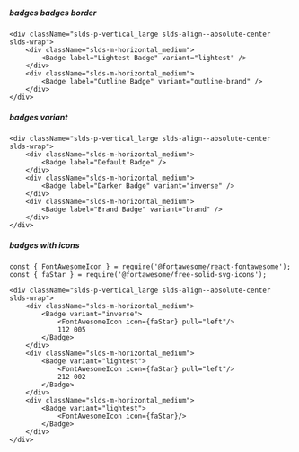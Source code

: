 ##### badges badges border

    <div className="slds-p-vertical_large slds-align--absolute-center slds-wrap">
        <div className="slds-m-horizontal_medium">
            <Badge label="Lightest Badge" variant="lightest" />
        </div>
        <div className="slds-m-horizontal_medium">
            <Badge label="Outline Badge" variant="outline-brand" />
        </div>
    </div>

##### badges variant

    <div className="slds-p-vertical_large slds-align--absolute-center slds-wrap">
        <div className="slds-m-horizontal_medium">
            <Badge label="Default Badge" />
        </div>
        <div className="slds-m-horizontal_medium">
            <Badge label="Darker Badge" variant="inverse" />
        </div>
        <div className="slds-m-horizontal_medium">
            <Badge label="Brand Badge" variant="brand" />
        </div>
    </div>

##### badges with icons

    const { FontAwesomeIcon } = require('@fortawesome/react-fontawesome');
    const { faStar } = require('@fortawesome/free-solid-svg-icons');

    <div className="slds-p-vertical_large slds-align--absolute-center slds-wrap">
        <div className="slds-m-horizontal_medium">
            <Badge variant="inverse">
                <FontAwesomeIcon icon={faStar} pull="left"/>
                112 005
            </Badge>
        </div>
        <div className="slds-m-horizontal_medium">
            <Badge variant="lightest">
                <FontAwesomeIcon icon={faStar} pull="left"/>
                212 002
            </Badge>
        </div>
        <div className="slds-m-horizontal_medium">
            <Badge variant="lightest">
                <FontAwesomeIcon icon={faStar}/>
            </Badge>
        </div>
    </div>